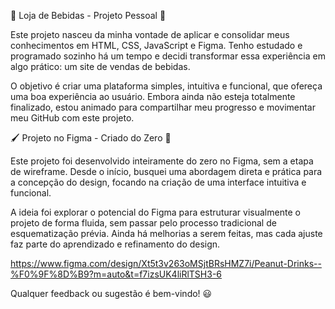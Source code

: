 🚀 Loja de Bebidas - Projeto Pessoal 🍹

Este projeto nasceu da minha vontade de aplicar e consolidar meus conhecimentos em HTML, CSS, JavaScript e Figma. Tenho estudado e programado sozinho há um tempo e decidi transformar essa experiência em algo prático: um site de vendas de bebidas.

O objetivo é criar uma plataforma simples, intuitiva e funcional, que ofereça uma boa experiência ao usuário. Embora ainda não esteja totalmente finalizado, estou animado para compartilhar meu progresso e movimentar meu GitHub com este projeto.

🖌 Projeto no Figma - Criado do Zero 🎨

Este projeto foi desenvolvido inteiramente do zero no Figma, sem a etapa de wireframe. Desde o início, busquei uma abordagem direta e prática para a concepção do design, focando na criação de uma interface intuitiva e funcional.

A ideia foi explorar o potencial do Figma para estruturar visualmente o projeto de forma fluida, sem passar pelo processo tradicional de esquematização prévia. Ainda há melhorias a serem feitas, mas cada ajuste faz parte do aprendizado e refinamento do design.

https://www.figma.com/design/Xt5t3v263oMSjtBRsHMZ7i/Peanut-Drinks--%F0%9F%8D%B9?m=auto&t=f7izsUK4liRlTSH3-6

Qualquer feedback ou sugestão é bem-vindo! 😃
